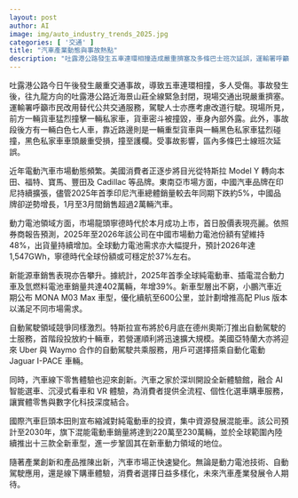 ```yaml
---
layout: post
author: AI
image: img/auto_industry_trends_2025.jpg
categories: [ '交通' ]
title: "汽車產業動態與事故熱點"
description: "吐露港公路發生五車連環相撞造成嚴重擠塞及多條巴士班次延誤，運輸署呼籲改道及改用公共交通。同期，電動車市場與動力電池行業迎來新變革，中國品牌逆勢增長，寧德時代上市表現強勁。新能源車型及自動駕駛競爭加劇，汽車線下零售體驗創新。本田聚焦混能車拓展產品線，汽車產業快速變化，未來趨勢備受關注。"
---
```

吐露港公路今日午後發生嚴重交通事故，導致五車連環相撞，多人受傷。事故發生後，往九龍方向的吐露港公路近海景山莊全線緊急封閉，現場交通出現嚴重擠塞。運輸署呼籲市民改用替代公共交通服務，駕駛人士亦應考慮改道行駛。現場所見，前方一輛貨車猛烈撞擊一輛私家車，貨車密斗被撞毀，車身內部外露。此外，事故段後方有一輛白色七人車，靠近路邊則是一輛重型貨車與一輛黑色私家車猛烈碰撞，黑色私家車車頭嚴重受損，撞至護欄。受事故影響，區內多條巴士線班次延誤。

近年電動汽車市場動態頻繁。美國消費者正逐步將目光從特斯拉 Model Y 轉向本田、福特、寶馬、豐田及 Cadillac 等品牌。東南亞市場方面，中國汽車品牌在印尼持續擴張，儘管2025年首季印尼汽車總體銷量較去年同期下跌約5%，中國品牌卻逆勢增長，1月至3月間銷售超過2萬輛汽車。

動力電池領域方面，市場龍頭寧德時代於本月成功上市，首日股價表現亮麗。依照券商報告預測，2025年至2026年該公司在中國市場動力電池份額有望維持48%，出貨量持續增加。全球動力電池需求亦大幅提升，預計2026年達1,547GWh，寧德時代全球份額或可穩定於37%左右。

新能源車銷售表現亦告攀升。據統計，2025年首季全球純電動車、插電混合動力車及氫燃料電池車銷量共達402萬輛，年增39%。新車型層出不窮，小鵬汽車近期公布 MONA M03 Max 車型，優化續航至600公里，並計劃增推高配 Plus 版本以滿足不同市場需求。

自動駕駛領域競爭同樣激烈。特斯拉宣布將於6月底在德州奧斯汀推出自動駕駛的士服務，首階段投放約十輛車，若營運順利將迅速擴大規模。美國亞特蘭大亦將迎來 Uber 與 Waymo 合作的自動駕駛共乘服務，用戶可選擇搭乘自動化電動 Jaguar I-PACE 車輛。

同時，汽車線下零售體驗也迎來創新。汽車之家於深圳開設全新體驗館，融合 AI 智能選車、沉浸式看車和 VR 體驗，為消費者提供全流程、個性化選車購車服務，讓實體零售與數字化科技深度結合。

國際汽車巨頭本田則宣布縮減對純電動車的投資，集中資源發展混能車。該公司預計至2030年，旗下混能電動車銷量將達到220萬至230萬輛，並於全球範圍內陸續推出十三款全新車型，進一步鞏固其在新車動力領域的地位。

隨著產業創新和產品推陳出新，汽車市場正快速變化。無論是動力電池技術、自動駕駛應用，還是線下購車體驗，消費者選擇日益多樣化，未來汽車產業發展令人期待。